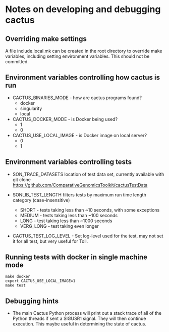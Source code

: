 # Notes on developing and debugging cactus

## Overriding make settings

A file include.local.mk can be created in the root directory
to override make variables, including setting environment variables.
This should not be committed.

## Environment variables controlling how cactus is run

- CACTUS_BINARIES_MODE - how are cactus programs found?
  - docker <default>
  - singularity
  - local
- CACTUS_DOCKER_MODE - is Docker being used?
  - 1 <default>
  - 0
- CACTUS_USE_LOCAL_IMAGE - is Docker image on local server?
  - 0 <default>
  - 1

## Environment variables controlling tests

- SON_TRACE_DATASETS location of test data set, currently available with
    git clone https://github.com/ComparativeGenomicsToolkit/cactusTestData

- SONLIB_TEST_LENGTH  filters tests by maximum run time length category (case-insensitive)
  - SHORT - tests taking less than ~10 seconds, with some exceptions <default>
  - MEDIUM - tests taking less than ~100 seconds
  - LONG - test taking less than ~1000 seconds
  - VERG_LONG - test taking even longer

- CACTUS_TEST_LOG_LEVEL - Set log-level used for the test, may not set it for all test, but very useful for Toil.

## Running tests with docker in single machine mode

    make docker
    export CACTUS_USE_LOCAL_IMAGE=1
    make test

## Debugging hints

   - The main Cactus Python process will print out a stack trace of all of the Python
     threads if sent a SIGUSR1 signal.  They will then continue execution.  This
     maybe useful in determining the state of cactus.
